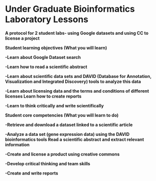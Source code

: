 # Under Graduate Bioinformatics Laboratory Lessons

<b> A protocol for 2 student labs- using Google datasets and using CC to license a project

Student learning objectives (What you will learn)

-Learn about Google Dataset search

-Learn how to read a scientific abstract

-Learn about scientific data sets and DAVID (Database for Annotation, Visualization and Integrated Discovery) tools to analyze this data

-Learn about licensing data and the terms and conditions of different licenses Learn how to create reports

-Learn to think critically and write scientifically

Student core competencies (What you will learn to do)

-Retrieve and download a dataset linked to a scientific article

-Analyze a data set (gene expression data) using the DAVID bioinformatics tools Read a scientific abstract and extract relevant information

-Create and license a product using creative commons

-Develop critical thinking and team skills

-Create and write reports

